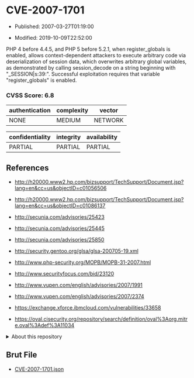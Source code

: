 # CVE-2007-1701

- Published: 2007-03-27T01:19:00

- Modified: 2019-10-09T22:52:00

PHP 4 before 4.4.5, and PHP 5 before 5.2.1, when register_globals is enabled, allows context-dependent attackers to execute arbitrary code via deserialization of session data, which overwrites arbitrary global variables, as demonstrated by calling session_decode on a string beginning with "_SESSION|s:39:". Successful exploitation requires that variable "register_globals" is enabled.

### CVSS Score: **6.8**

| authentication | complexity | vector |
| --- | --- | --- |
| NONE | MEDIUM | NETWORK |

| confidentiality | integrity | availability |
| --- | --- | --- |
| PARTIAL | PARTIAL | PARTIAL |

## References

* http://h20000.www2.hp.com/bizsupport/TechSupport/Document.jsp?lang=en&cc=us&objectID=c01056506

* http://h20000.www2.hp.com/bizsupport/TechSupport/Document.jsp?lang=en&cc=us&objectID=c01086137

* http://secunia.com/advisories/25423

* http://secunia.com/advisories/25445

* http://secunia.com/advisories/25850

* http://security.gentoo.org/glsa/glsa-200705-19.xml

* http://www.php-security.org/MOPB/MOPB-31-2007.html

* http://www.securityfocus.com/bid/23120

* http://www.vupen.com/english/advisories/2007/1991

* http://www.vupen.com/english/advisories/2007/2374

* https://exchange.xforce.ibmcloud.com/vulnerabilities/33658

* https://oval.cisecurity.org/repository/search/definition/oval%3Aorg.mitre.oval%3Adef%3A11034

<details>
<summary>About this repository</summary> 

  This repository is part of the project [Live Hack CVE](https://github.com/Live-Hack-CVE). Main website can be found [www.live-hack.org](https://www.live-hack.org) 
  
  Made by [Sn0wAlice](https://github.com/Sn0wAlice) for the people that care about security and need to have a feed of the latest CVEs. Hope you enjoy it, don't forget to star the repo and follow me on [Twitter](https://twitter.com/Sn0wAlice) and [Github](https://github.com/Sn0wAlice). And that is my [personnal website](https://www.alice-snow.me/)

  - [Home Page](https://github.com/Live-Hack-CVE)
  - [Framework](https://github.com/Live-Hack-CVE/cve-framework)
  - [CVE database](https://github.com/Live-Hack-CVE/full_database)
  - [Changelog](https://github.com/Live-Hack-CVE/Changelog)
</details>

## Brut File

* [CVE-2007-1701.json](https://raw.githubusercontent.com/Live-Hack-CVE/full_database/main/cves/2007/CVE-2007-1701.json)

